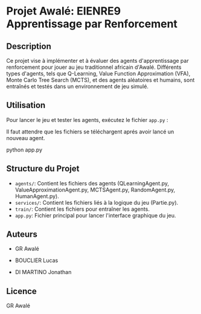 # Projet Awalé: EIENRE9 Apprentissage par Renforcement

## Description

Ce projet vise à implémenter et à évaluer des agents d'apprentissage par renforcement pour jouer au jeu traditionnel africain d'Awalé. Différents types d'agents, tels que Q-Learning, Value Function Approximation (VFA), Monte Carlo Tree Search (MCTS), et des agents aléatoires et humains, sont entraînés et testés dans un environnement de jeu simulé.


## Utilisation

Pour lancer le jeu et tester les agents, exécutez le fichier `app.py` :

Il faut attendre que les fichiers se téléchargent aprés avoir lancé un nouveau agent.

python app.py

## Structure du Projet

- `agents/`: Contient les fichiers des agents (QLearningAgent.py, ValueApproximationAgent.py, MCTSAgent.py, RandomAgent.py, HumanAgent.py).
- `services/`: Contient les fichiers liés à la logique du jeu (Partie.py).
- `train/`: Contient les fichiers pour entraîner les agents.
- `app.py`: Fichier principal pour lancer l'interface graphique du jeu.

## Auteurs

- GR Awalé

- BOUCLIER Lucas
- DI MARTINO Jonathan

## Licence

GR Awalé